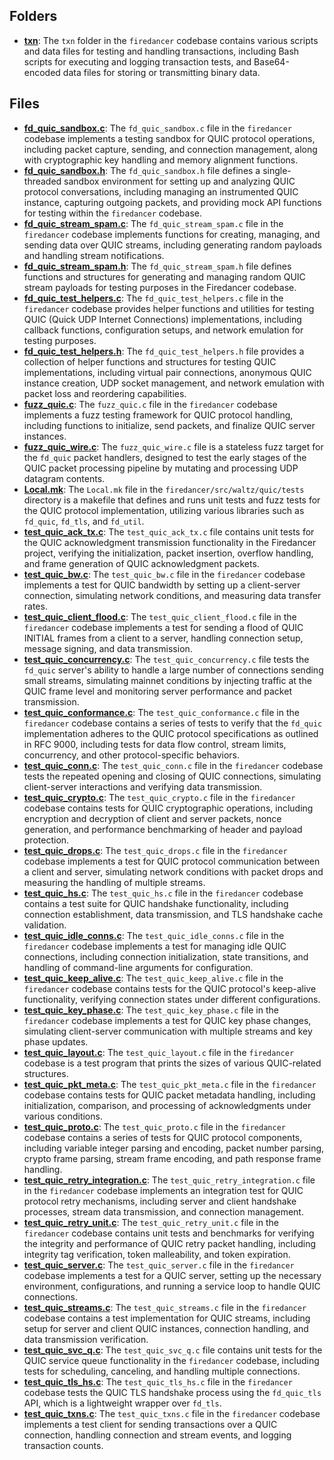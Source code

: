 ## Folders
- **[txn](tests/txn.driver.md)**: The `txn` folder in the `firedancer` codebase contains various scripts and data files for testing and handling transactions, including Bash scripts for executing and logging transaction tests, and Base64-encoded data files for storing or transmitting binary data.

## Files
- **[fd_quic_sandbox.c](tests/fd_quic_sandbox.c.driver.md)**: The `fd_quic_sandbox.c` file in the `firedancer` codebase implements a testing sandbox for QUIC protocol operations, including packet capture, sending, and connection management, along with cryptographic key handling and memory alignment functions.
- **[fd_quic_sandbox.h](tests/fd_quic_sandbox.h.driver.md)**: The `fd_quic_sandbox.h` file defines a single-threaded sandbox environment for setting up and analyzing QUIC protocol conversations, including managing an instrumented QUIC instance, capturing outgoing packets, and providing mock API functions for testing within the `firedancer` codebase.
- **[fd_quic_stream_spam.c](tests/fd_quic_stream_spam.c.driver.md)**: The `fd_quic_stream_spam.c` file in the `firedancer` codebase implements functions for creating, managing, and sending data over QUIC streams, including generating random payloads and handling stream notifications.
- **[fd_quic_stream_spam.h](tests/fd_quic_stream_spam.h.driver.md)**: The `fd_quic_stream_spam.h` file defines functions and structures for generating and managing random QUIC stream payloads for testing purposes in the Firedancer codebase.
- **[fd_quic_test_helpers.c](tests/fd_quic_test_helpers.c.driver.md)**: The `fd_quic_test_helpers.c` file in the `firedancer` codebase provides helper functions and utilities for testing QUIC (Quick UDP Internet Connections) implementations, including callback functions, configuration setups, and network emulation for testing purposes.
- **[fd_quic_test_helpers.h](tests/fd_quic_test_helpers.h.driver.md)**: The `fd_quic_test_helpers.h` file provides a collection of helper functions and structures for testing QUIC implementations, including virtual pair connections, anonymous QUIC instance creation, UDP socket management, and network emulation with packet loss and reordering capabilities.
- **[fuzz_quic.c](tests/fuzz_quic.c.driver.md)**: The `fuzz_quic.c` file in the `firedancer` codebase implements a fuzz testing framework for QUIC protocol handling, including functions to initialize, send packets, and finalize QUIC server instances.
- **[fuzz_quic_wire.c](tests/fuzz_quic_wire.c.driver.md)**: The `fuzz_quic_wire.c` file is a stateless fuzz target for the `fd_quic` packet handlers, designed to test the early stages of the QUIC packet processing pipeline by mutating and processing UDP datagram contents.
- **[Local.mk](tests/Local.mk.driver.md)**: The `Local.mk` file in the `firedancer/src/waltz/quic/tests` directory is a makefile that defines and runs unit tests and fuzz tests for the QUIC protocol implementation, utilizing various libraries such as `fd_quic`, `fd_tls`, and `fd_util`.
- **[test_quic_ack_tx.c](tests/test_quic_ack_tx.c.driver.md)**: The `test_quic_ack_tx.c` file contains unit tests for the QUIC acknowledgment transmission functionality in the Firedancer project, verifying the initialization, packet insertion, overflow handling, and frame generation of QUIC acknowledgment packets.
- **[test_quic_bw.c](tests/test_quic_bw.c.driver.md)**: The `test_quic_bw.c` file in the `firedancer` codebase implements a test for QUIC bandwidth by setting up a client-server connection, simulating network conditions, and measuring data transfer rates.
- **[test_quic_client_flood.c](tests/test_quic_client_flood.c.driver.md)**: The `test_quic_client_flood.c` file in the `firedancer` codebase implements a test for sending a flood of QUIC INITIAL frames from a client to a server, handling connection setup, message signing, and data transmission.
- **[test_quic_concurrency.c](tests/test_quic_concurrency.c.driver.md)**: The `test_quic_concurrency.c` file tests the `fd_quic` server's ability to handle a large number of connections sending small streams, simulating mainnet conditions by injecting traffic at the QUIC frame level and monitoring server performance and packet transmission.
- **[test_quic_conformance.c](tests/test_quic_conformance.c.driver.md)**: The `test_quic_conformance.c` file in the `firedancer` codebase contains a series of tests to verify that the `fd_quic` implementation adheres to the QUIC protocol specifications as outlined in RFC 9000, including tests for data flow control, stream limits, concurrency, and other protocol-specific behaviors.
- **[test_quic_conn.c](tests/test_quic_conn.c.driver.md)**: The `test_quic_conn.c` file in the `firedancer` codebase tests the repeated opening and closing of QUIC connections, simulating client-server interactions and verifying data transmission.
- **[test_quic_crypto.c](tests/test_quic_crypto.c.driver.md)**: The `test_quic_crypto.c` file in the `firedancer` codebase contains tests for QUIC cryptographic operations, including encryption and decryption of client and server packets, nonce generation, and performance benchmarking of header and payload protection.
- **[test_quic_drops.c](tests/test_quic_drops.c.driver.md)**: The `test_quic_drops.c` file in the `firedancer` codebase implements a test for QUIC protocol communication between a client and server, simulating network conditions with packet drops and measuring the handling of multiple streams.
- **[test_quic_hs.c](tests/test_quic_hs.c.driver.md)**: The `test_quic_hs.c` file in the `firedancer` codebase contains a test suite for QUIC handshake functionality, including connection establishment, data transmission, and TLS handshake cache validation.
- **[test_quic_idle_conns.c](tests/test_quic_idle_conns.c.driver.md)**: The `test_quic_idle_conns.c` file in the `firedancer` codebase implements a test for managing idle QUIC connections, including connection initialization, state transitions, and handling of command-line arguments for configuration.
- **[test_quic_keep_alive.c](tests/test_quic_keep_alive.c.driver.md)**: The `test_quic_keep_alive.c` file in the `firedancer` codebase contains tests for the QUIC protocol's keep-alive functionality, verifying connection states under different configurations.
- **[test_quic_key_phase.c](tests/test_quic_key_phase.c.driver.md)**: The `test_quic_key_phase.c` file in the `firedancer` codebase implements a test for QUIC key phase changes, simulating client-server communication with multiple streams and key phase updates.
- **[test_quic_layout.c](tests/test_quic_layout.c.driver.md)**: The `test_quic_layout.c` file in the `firedancer` codebase is a test program that prints the sizes of various QUIC-related structures.
- **[test_quic_pkt_meta.c](tests/test_quic_pkt_meta.c.driver.md)**: The `test_quic_pkt_meta.c` file in the `firedancer` codebase contains tests for QUIC packet metadata handling, including initialization, comparison, and processing of acknowledgments under various conditions.
- **[test_quic_proto.c](tests/test_quic_proto.c.driver.md)**: The `test_quic_proto.c` file in the `firedancer` codebase contains a series of tests for QUIC protocol components, including variable integer parsing and encoding, packet number parsing, crypto frame parsing, stream frame encoding, and path response frame handling.
- **[test_quic_retry_integration.c](tests/test_quic_retry_integration.c.driver.md)**: The `test_quic_retry_integration.c` file in the `firedancer` codebase implements an integration test for QUIC protocol retry mechanisms, including server and client handshake processes, stream data transmission, and connection management.
- **[test_quic_retry_unit.c](tests/test_quic_retry_unit.c.driver.md)**: The `test_quic_retry_unit.c` file in the `firedancer` codebase contains unit tests and benchmarks for verifying the integrity and performance of QUIC retry packet handling, including integrity tag verification, token malleability, and token expiration.
- **[test_quic_server.c](tests/test_quic_server.c.driver.md)**: The `test_quic_server.c` file in the `firedancer` codebase implements a test for a QUIC server, setting up the necessary environment, configurations, and running a service loop to handle QUIC connections.
- **[test_quic_streams.c](tests/test_quic_streams.c.driver.md)**: The `test_quic_streams.c` file in the `firedancer` codebase contains a test implementation for QUIC streams, including setup for server and client QUIC instances, connection handling, and data transmission verification.
- **[test_quic_svc_q.c](tests/test_quic_svc_q.c.driver.md)**: The `test_quic_svc_q.c` file contains unit tests for the QUIC service queue functionality in the `firedancer` codebase, including tests for scheduling, canceling, and handling multiple connections.
- **[test_quic_tls_hs.c](tests/test_quic_tls_hs.c.driver.md)**: The `test_quic_tls_hs.c` file in the `firedancer` codebase tests the QUIC TLS handshake process using the `fd_quic_tls` API, which is a lightweight wrapper over `fd_tls`.
- **[test_quic_txns.c](tests/test_quic_txns.c.driver.md)**: The `test_quic_txns.c` file in the `firedancer` codebase implements a test client for sending transactions over a QUIC connection, handling connection and stream events, and logging transaction counts.

